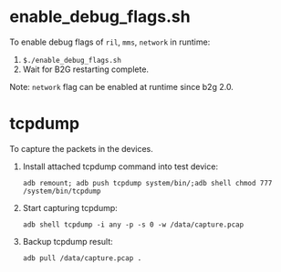 # enable_debug_flags.sh

To enable debug flags of `ril`, `mms`, `network` in runtime:

1. `$./enable_debug_flags.sh`
2. Wait for B2G restarting complete.

Note: `network` flag can be enabled at runtime since b2g 2.0.

# tcpdump

To capture the packets in the devices.

1. Install attached tcpdump command into test device:

   `adb remount; adb push tcpdump system/bin/;adb shell chmod 777 /system/bin/tcpdump`
2. Start capturing tcpdump:

   `adb shell tcpdump -i any -p -s 0 -w /data/capture.pcap`
3. Backup tcpdump result:

   `adb pull /data/capture.pcap .`
